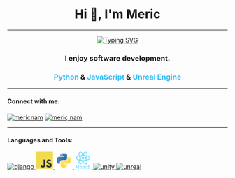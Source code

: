 <h1 align="center">Hi 👋, I'm Meric</h1>
<hr>  

<div style="text-align: center;">
<a href="https://git.io/typing-svg"><img src="https://readme-typing-svg.demolab.com?font=roboto&weight=700&size=30&pause=1000&center=true&vCenter=true&width=1100&height=30&lines=electrical+%26+electronics+engineer;web+developer;game+developer" alt="Typing SVG" /></a>
</div>


<h3 align="center">I enjoy software development. </h3>
<h3 align="center">
    <span style="font_size:'20px'; color:#36BCF7FF">Python</span> &
    <span style="font_size:'20px'; color:#36BCF7FF">JavaScript</span> & 
    <span style="font_size:'20px'; color:#36BCF7FF"> Unreal Engine </span> 
</h3>

<hr>  
<h4 align="left">Connect with me:</h4>
<p align="left">
<a href="https://twitter.com/mericnam" target="blank"><img align="center" src="https://raw.githubusercontent.com/rahuldkjain/github-profile-readme-generator/master/src/images/icons/Social/twitter.svg" alt="mericnam" height="30" width="40" /></a>
<a href="https://linkedin.com/in/meriç-nam-a518a7106/" target="blank"><img align="center" src="https://raw.githubusercontent.com/rahuldkjain/github-profile-readme-generator/master/src/images/icons/Social/linked-in-alt.svg" alt="meriç nam" height="30" width="40" /></a>
</p>

<hr>  
<h4 align="left">Languages and Tools:</h4>
<p align="left"> 
  <a href="https://www.djangoproject.com/" target="_blank" rel="noreferrer"> <img src="https://cdn.worldvectorlogo.com/logos/django.svg" alt="django" width="40" height="40"/> </a> <a href="https://developer.mozilla.org/en-US/docs/Web/JavaScript" target="_blank" rel="noreferrer"> <img src="https://raw.githubusercontent.com/devicons/devicon/master/icons/javascript/javascript-original.svg" alt="javascript" width="40" height="40"/> </a> <a href="https://www.python.org" target="_blank" rel="noreferrer"> <img src="https://raw.githubusercontent.com/devicons/devicon/master/icons/python/python-original.svg" alt="python" width="40" height="40"/> </a> <a href="https://reactjs.org/" target="_blank" rel="noreferrer"> <img src="https://raw.githubusercontent.com/devicons/devicon/master/icons/react/react-original-wordmark.svg" alt="react" width="40" height="40"/> </a> <a href="https://unity.com/" target="_blank" rel="noreferrer"> <img src="https://www.vectorlogo.zone/logos/unity3d/unity3d-icon.svg" alt="unity" width="40" height="40"/> </a> <a href="https://unrealengine.com/" target="_blank" rel="noreferrer"> <img src="https://raw.githubusercontent.com/kenangundogan/fontisto/036b7eca71aab1bef8e6a0518f7329f13ed62f6b/icons/svg/brand/unreal-engine.svg" alt="unreal" width="40" height="40"/> </a> </p>


